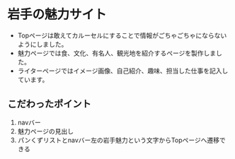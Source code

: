 # 岩手の魅力サイト
- Topページは敢えてカルーセルにすることで情報がごちゃごちゃにならないようにしました。
- 魅力ページでは食、文化、有名人、観光地を紹介するページを製作しました。
- ライターページではイメージ画像、自己紹介、趣味、担当した仕事を記入しています。
## こだわったポイント
1. navバー
1. 魅力ページの見出し
1. パンくずリストとnavバー左の岩手魅力という文字からTopページへ遷移できる
